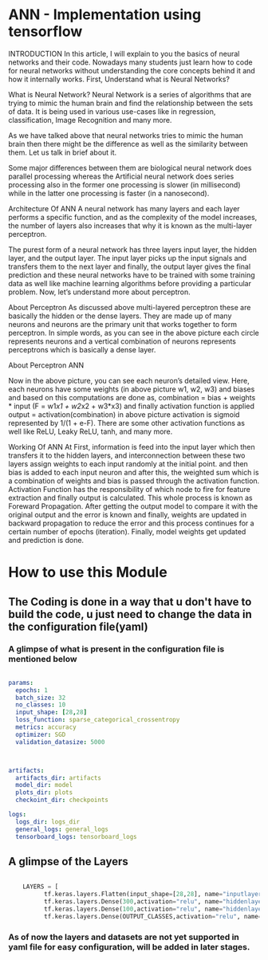 # ANN - Implementation using tensorflow

INTRODUCTION
In this article, I will explain to you the basics of neural networks and their code. Nowadays many students just learn how to code for neural networks without understanding the core concepts behind it and how it internally works. First,  Understand what is Neural Networks?

What is Neural Network?
Neural Network is a series of algorithms that are trying to mimic the human brain and find the relationship between the sets of data. It is being used in various use-cases like in regression, classification, Image Recognition and many more.

As we have talked above that neural networks tries to mimic the human brain then there might be the difference as well as the similarity between them. Let us talk in brief about it.

Some major differences between them are biological neural network does parallel processing whereas the Artificial neural network does series processing also in the former one processing is slower (in millisecond) while in the latter one processing is faster (in a nanosecond).

Architecture Of ANN
A neural network has many layers and each layer performs a specific function, and as the complexity of the model increases, the number of layers also increases that why it is known as the multi-layer perceptron.

The purest form of a neural network has three layers input layer, the hidden layer, and the output layer. The input layer picks up the input signals and transfers them to the next layer and finally, the output layer gives the final prediction and these neural networks have to be trained with some training data as well like machine learning algorithms before providing a particular problem. Now, let’s understand more about perceptron.

About Perceptron
As discussed above multi-layered perceptron these are basically the hidden or the dense layers. They are made up of many neurons and neurons are the primary unit that works together to form perceptron. In simple words, as you can see in the above picture each circle represents neurons and a vertical combination of neurons represents perceptrons which is basically a dense layer.

About Perceptron ANN

Now in the above picture, you can see each neuron’s detailed view. Here, each neurons have some weights (in above picture w1, w2, w3) and biases and based on this computations are done as, combination = bias + weights * input (F = w1*x1 + w2*x2 + w3*x3) and finally activation function is applied output = activation(combination) in above picture activation is sigmoid represented by      1/(1 + e-F). There are some other activation functions as well like ReLU, Leaky ReLU, tanh, and many more.

Working Of ANN
At First, information is feed into the input layer which then transfers it to the hidden layers, and interconnection between these two layers assign weights to each input randomly at the initial point. and then bias is added to each input neuron and after this, the weighted sum which is a combination of weights and bias is passed through the activation function. Activation Function has the responsibility of which node to fire for feature extraction and finally output is calculated. This whole process is known as Foreward Propagation. After getting the output model to compare it with the original output and the error is known and finally, weights are updated in backward propagation to reduce the error and this process continues for a certain number of epochs (iteration). Finally, model weights get updated and prediction is done.


# How to use this Module

## The Coding is done in a way that u don't have to build the code, u just need to change the data in the configuration file(yaml)

### A glimpse of what is present in the configuration file is mentioned below

```yaml

params:
  epochs: 1
  batch_size: 32
  no_classes: 10
  input_shape: [28,28]
  loss_function: sparse_categorical_crossentropy
  metrics: accuracy
  optimizer: SGD
  validation_datasize: 5000



artifacts:
  artifacts_dir: artifacts
  model_dir: model
  plots_dir: plots
  checkoint_dir: checkpoints

logs:
  logs_dir: logs_dir
  general_logs: general_logs
  tensorboard_logs: tensorboard_logs 

```

## A glimpse of the Layers

```python

    LAYERS = [
          tf.keras.layers.Flatten(input_shape=[28,28], name="inputlayer"),
          tf.keras.layers.Dense(300,activation="relu", name="hiddenlayer1"),
          tf.keras.layers.Dense(100,activation="relu", name="hiddenlayer2"),
          tf.keras.layers.Dense(OUTPUT_CLASSES,activation="relu", name="outputlayer")] 

```

### As of now the layers and datasets are not yet supported in yaml file for easy configuration, will be added in later stages.